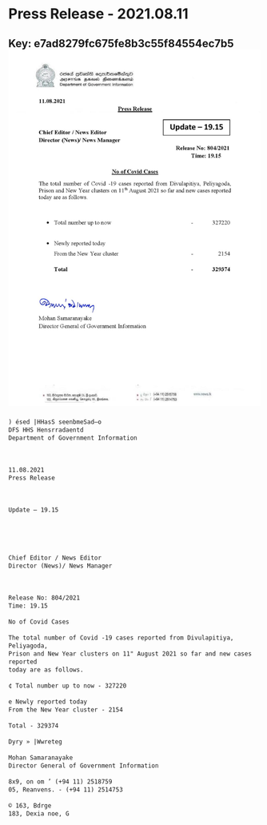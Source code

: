 # Press Release - 2021.08.11 
Key: e7ad8279fc675fe8b3c55f84554ec7b5 
![img](img/e7ad8279fc675fe8b3c55f84554ec7b5.jpg)
---
```
) ésed |HHasS seenbmeSad—o
DFS HHS Hensrradaentd
Department of Government Information

 

11.08.2021
Press Release

 

Update — 19.15

 

 

Chief Editor / News Editor
Director (News)/ News Manager

 

Release No: 804/2021
Time: 19.15

No of Covid Cases

The total number of Covid -19 cases reported from Divulapitiya, Peliyagoda,
Prison and New Year clusters on 11" August 2021 so far and new cases reported
today are as follows.

¢ Total number up to now - 327220

e Newly reported today
From the New Year cluster - 2154

Total - 329374

Dyry » |Wwreteg

Mohan Samaranayake
Director General of Government Information

8x9, on om ’ (+94 11) 2518759
05, Reanvens. - (+94 11) 2514753

© 163, Bdrge
183, Dexia noe, G

 
 

```
